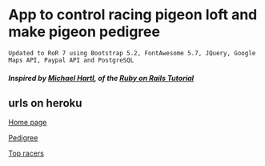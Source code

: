 # App to control racing pigeon loft and make pigeon pedigree

    Updated to RoR 7 using Bootstrap 5.2, FontAwesome 5.7, JQuery, Google Maps API, Paypal API and PostgreSQL

##### Inspired by [Michael Hartl](https://github.com/mhartl), of the [Ruby on Rails Tutorial](https://www.railstutorial.org/)

## urls on heroku
[Home page](https://columbamaster.herokuapp.com)

[Pedigree](https://columbamaster.herokuapp.com/pombos/893)

[Top racers](https://columbamaster.herokuapp.com/competicaos/2/esquadrao?usr=6)